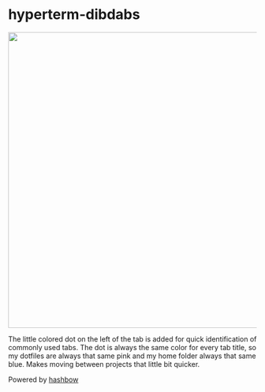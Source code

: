 # hyperterm-dibdabs

<img width="600" src="https://raw.githubusercontent.com/supercrabtree/hyperterm-dibdabs/master/media/screen-shot.png"/>

The little colored dot on the left of the tab is added for quick identification
of commonly used tabs. The dot is always the same color for every tab title, so
my dotfiles are always that same pink and my home folder always that same blue.
Makes moving between projects that little bit quicker.

Powered by [hashbow](https://www.npmjs.com/package/hashbow)
